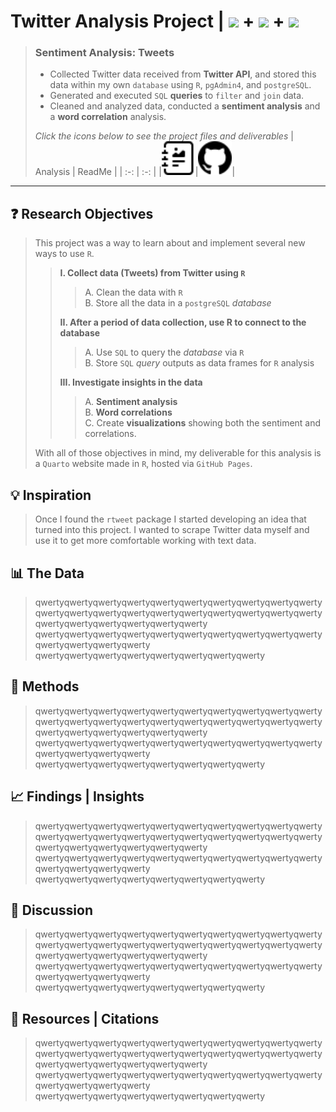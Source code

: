 # **Twitter Analysis Project |** ![](https://ford-johnson.com/images/rstudiobadge.svg) **+** ![](https://ford-johnson.com/images/postgresql.svg) **+** <img src="https://ford-johnson.com/images/quarto.png" height="28px">
> ### **Sentiment Analysis: Tweets**
> - Collected Twitter data received from **Twitter API**, and stored this data within my own `database` using `R`, `pgAdmin4`, and `postgreSQL`.
> - Generated and executed `SQL` **queries** to `filter` and `join` data.
> - Cleaned and analyzed data, conducted a **sentiment analysis** and a **word correlation** analysis.
>
> *Click the icons below to see the project files and deliverables*
> | Analysis | ReadMe |
> | :-: | :-: |
> |[<img src="journal-richtext.svg" width="54px">](https://bradfordjohnson.github.io/twitter-analysis-project/)|[<img src="github.svg" width="54px">](https://github.com/bradfordjohnson/twitter-analysis-project/blob/t/README.md)|

---
## **❓ Research Objectives** 
> This project was a way to learn about and implement several new ways to use `R`.
> 
> > **I. Collect data (Tweets) from Twitter using `R`**  
> > > A. Clean the data with `R`  
> > > B. Store all the data in a `postgreSQL` *database*  
> > 
> > **II. After a period of data collection, use R to connect to the database**  
> > > A. Use `SQL` to query the *database* via `R`  
> > > B. Store `SQL` *query* outputs as data frames for `R` analysis 
> >  
> > **III. Investigate insights in the data**  
> > > A. **Sentiment analysis**  
> > > B. **Word correlations**  
> > > C. Create **visualizations** showing both the sentiment and correlations. 
> >
> With all of those objectives in mind, my deliverable for this analysis is a `Quarto` website made in `R`, hosted via `GitHub Pages`.
## **💡 Inspiration**
> Once I found the `rtweet` package I started developing an idea that turned into this project. I wanted to scrape Twitter data myself and use it to get more comfortable working with text data.
## **📊 The Data**
> qwertyqwertyqwertyqwertyqwertyqwertyqwertyqwertyqwertyqwertyqwertyqwertyqwertyqwertyqwertyqwertyqwertyqwertyqwertyqwertyqwertyqwertyqwertyqwertyqwertyqwerty  
> qwertyqwertyqwertyqwertyqwertyqwertyqwertyqwertyqwertyqwertyqwertyqwertyqwertyqwerty  
> qwertyqwertyqwertyqwertyqwertyqwertyqwertyqwerty
## **📐 Methods**
> qwertyqwertyqwertyqwertyqwertyqwertyqwertyqwertyqwertyqwertyqwertyqwertyqwertyqwertyqwertyqwertyqwertyqwertyqwertyqwertyqwertyqwertyqwertyqwertyqwertyqwerty  
> qwertyqwertyqwertyqwertyqwertyqwertyqwertyqwertyqwertyqwertyqwertyqwertyqwertyqwerty  
> qwertyqwertyqwertyqwertyqwertyqwertyqwertyqwerty  
## **📈 Findings | Insights**
> qwertyqwertyqwertyqwertyqwertyqwertyqwertyqwertyqwertyqwertyqwertyqwertyqwertyqwertyqwertyqwertyqwertyqwertyqwertyqwertyqwertyqwertyqwertyqwertyqwertyqwerty  
> qwertyqwertyqwertyqwertyqwertyqwertyqwertyqwertyqwertyqwertyqwertyqwertyqwertyqwerty  
> qwertyqwertyqwertyqwertyqwertyqwertyqwertyqwerty  
## **💬 Discussion**
> qwertyqwertyqwertyqwertyqwertyqwertyqwertyqwertyqwertyqwertyqwertyqwertyqwertyqwertyqwertyqwertyqwertyqwertyqwertyqwertyqwertyqwertyqwertyqwertyqwertyqwerty  
> qwertyqwertyqwertyqwertyqwertyqwertyqwertyqwertyqwertyqwertyqwertyqwertyqwertyqwerty  
> qwertyqwertyqwertyqwertyqwertyqwertyqwertyqwerty  
## **📖 Resources | Citations**
> qwertyqwertyqwertyqwertyqwertyqwertyqwertyqwertyqwertyqwertyqwertyqwertyqwertyqwertyqwertyqwertyqwertyqwertyqwertyqwertyqwertyqwertyqwertyqwertyqwertyqwerty  
> qwertyqwertyqwertyqwertyqwertyqwertyqwertyqwertyqwertyqwertyqwertyqwertyqwertyqwerty  
> qwertyqwertyqwertyqwertyqwertyqwertyqwertyqwerty 
